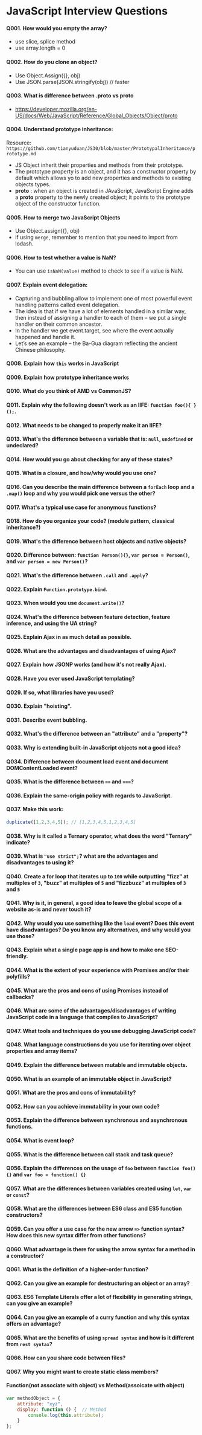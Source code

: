 # JavaScript Interview Questions 

#### Q001. How would you empty the array?
- use slice, splice method
- use array.length = 0

#### Q002. How do you clone an object? 
- Use Object.Assign({}, obj)
- Use JSON.parse(JSON.stringify(obj)) // faster

#### Q003. What is difference between .proto vs __proto__
- https://developer.mozilla.org/en-US/docs/Web/JavaScript/Reference/Global_Objects/Object/proto

#### Q004. Understand prototype inheritance: 
Resource: `https://github.com/tianyuduan/JS30/blob/master/PrototypalInheritance/prototype.md` 
- JS Object inherit their properties and methods from their prototype.
- The prototype property is an object, and it has a constructor property by default which allows yo to add new properties and methods to existing objects types.
- __proto__ : when an object is created in JAvaScript, JavaScript Engine adds a __proto__ property to the newly created object; it points to the prototype object of the constructor function. 

#### Q005. How to merge two JavaScript Objects 
- Use Object.assign({}, obj)
- if using `merge`, remember to mention that you need to import from lodash.

#### Q006. How to test whether a value is NaN? 
- You can use `isNaN(value)` method to check to see if a value is NaN. 

#### Q007. Explain event delegation:
- Capturing and bubbling allow to implement one of most powerful event handling patterns called event delegation.
- The idea is that if we have a lot of elements handled in a similar way, then instead of assigning a handler to each of them – we put a single handler on their common ancestor.
- In the handler we get event.target, see where the event actually happened and handle it.
- Let’s see an example – the Ba-Gua diagram reflecting the ancient Chinese philosophy.

#### Q008. Explain how `this` works in JavaScript

#### Q009. Explain how prototype inheritance works
#### Q010. What do you think of AMD vs CommonJS?
#### Q011. Explain why the following doesn't work as an IIFE: `function foo(){ }();`.
#### Q012. What needs to be changed to properly make it an IIFE?
#### Q013. What's the difference between a variable that is: `null`, `undefined` or undeclared?
#### Q014. How would you go about checking for any of these states?
#### Q015. What is a closure, and how/why would you use one?
#### Q016. Can you describe the main difference between a `forEach` loop and a `.map()` loop and why you would pick one versus the other?
#### Q017. What's a typical use case for anonymous functions?
#### Q018. How do you organize your code? (module pattern, classical inheritance?)
#### Q019. What's the difference between host objects and native objects?
#### Q020. Difference between: `function Person(){}`, `var person = Person()`, and `var person = new Person()`?
#### Q021. What's the difference between `.call` and `.apply`?
#### Q022. Explain `Function.prototype.bind`.
#### Q023. When would you use `document.write()`?
#### Q024. What's the difference between feature detection, feature inference, and using the UA string?
#### Q025. Explain Ajax in as much detail as possible.
#### Q026. What are the advantages and disadvantages of using Ajax?
#### Q027. Explain how JSONP works (and how it's not really Ajax).
#### Q028. Have you ever used JavaScript templating?
#### Q029. If so, what libraries have you used?
#### Q030. Explain "hoisting".
#### Q031. Describe event bubbling.
#### Q032. What's the difference between an "attribute" and a "property"?
#### Q033. Why is extending built-in JavaScript objects not a good idea?
#### Q034. Difference between document load event and document DOMContentLoaded event?
#### Q035. What is the difference between `==` and `===`?
#### Q036. Explain the same-origin policy with regards to JavaScript.
#### Q037. Make this work:
```javascript
duplicate([1,2,3,4,5]); // [1,2,3,4,5,1,2,3,4,5]
```
#### Q038. Why is it called a Ternary operator, what does the word "Ternary" indicate?
#### Q039. What is `"use strict";`? what are the advantages and disadvantages to using it?
#### Q040. Create a for loop that iterates up to `100` while outputting **"fizz"** at multiples of `3`, **"buzz"** at multiples of `5` and **"fizzbuzz"** at multiples of `3` and `5`
#### Q041. Why is it, in general, a good idea to leave the global scope of a website as-is and never touch it?
#### Q042. Why would you use something like the `load` event? Does this event have disadvantages? Do you know any alternatives, and why would you use those?
#### Q043. Explain what a single page app is and how to make one SEO-friendly.
#### Q044. What is the extent of your experience with Promises and/or their polyfills?
#### Q045. What are the pros and cons of using Promises instead of callbacks?
#### Q046. What are some of the advantages/disadvantages of writing JavaScript code in a language that compiles to JavaScript?
#### Q047. What tools and techniques do you use debugging JavaScript code?
#### Q048. What language constructions do you use for iterating over object properties and array items?
#### Q049. Explain the difference between mutable and immutable objects.
  #### Q050. What is an example of an immutable object in JavaScript?
  #### Q051. What are the pros and cons of immutability?
  #### Q052. How can you achieve immutability in your own code?
#### Q053. Explain the difference between synchronous and asynchronous functions.
#### Q054. What is event loop?
  #### Q055. What is the difference between call stack and task queue?
#### Q056. Explain the differences on the usage of `foo` between `function foo() {}` and `var foo = function() {}`
#### Q057. What are the differences between variables created using `let`, `var` or `const`?
#### Q058. What are the differences between ES6 class and ES5 function constructors?
#### Q059. Can you offer a use case for the new arrow `=>` function syntax? How does this new syntax differ from other functions?
#### Q060. What advantage is there for using the arrow syntax for a method in a constructor?
#### Q061. What is the definition of a higher-order function?
#### Q062. Can you give an example for destructuring an object or an array?
#### Q063. ES6 Template Literals offer a lot of flexibility in generating strings, can you give an example?
#### Q064. Can you give an example of a curry function and why this syntax offers an advantage?
#### Q065. What are the benefits of using `spread syntax` and how is it different from `rest syntax`?
#### Q066. How can you share code between files?
#### Q067. Why you might want to create static class members?
#### Function(not associate with object) vs Method(assoicate with object)
```javascript
var methodObject = {
    attribute: "xyz",
    display: function () {  // Method
        console.log(this.attribute);
    }
};
```

